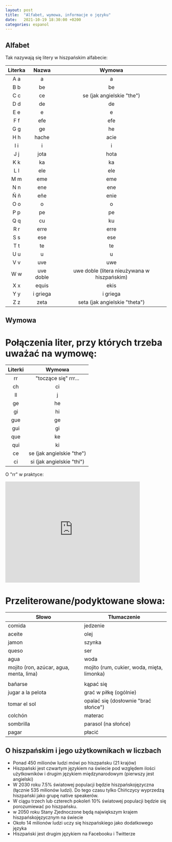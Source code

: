 ```yaml
---
layout: post
title:  "Alfabet, wymowa, informacje o języku"
date:   2021-10-19 18:30:00 +0200
categories: espanol
---
```


## Alfabet

Tak nazywają się litery w hiszpańskim alfabecie:

| Literka |   Nazwa   |                   Wymowa                    |
| :-----: | :-------: | :-----------------------------------------: |
|   A a   |     a     |                      a                      |
|   B b   |    be     |                     be                      |
|   C c   |    ce     |          se (jak angielskie "the")          |
|   D d   |    de     |                     de                      |
|   E e   |     e     |                      e                      |
|   F f   |    efe    |                     efe                     |
|   G g   |    ge     |                     he                      |
|   H h   |   hache   |                    acie                     |
|   I i   |     i     |                      i                      |
|   J j   |   jota    |                    hota                     |
|   K k   |    ka     |                     ka                      |
|   L l   |    ele    |                     ele                     |
|   M m   |    eme    |                     eme                     |
|   N n   |    ene    |                     ene                     |
|   Ñ ñ   |    eñe    |                    enie                     |
|   O o   |     o     |                      o                      |
|   P p   |    pe     |                     pe                      |
|   Q q   |    cu     |                     ku                      |
|   R r   |   erre    |                    erre                     |
|   S s   |    ese    |                     ese                     |
|   T t   |    te     |                     te                      |
|   U u   |     u     |                      u                      |
|   V v   |    uve    |                     uwe                     |
|   W w   | uve doble | uwe doble (litera nieużywana w hiszpańskim) |
|   X x   |   equis   |                    ekis                     |
|   Y y   | i griega  |                  i griega                   |
|   Z z   |   zeta    |        seta (jak angielskie "theta")        |

## Wymowa

# Połączenia liter, przy których trzeba uważać na wymowę:

| Literki |          Wymowa           |
| :-----: | :-----------------------: |
|   rr    |   "toczące się" rrr...    |
|   ch    |            ci             |
|   ll    |             j             |
|   ge    |            he             |
|   gi    |            hi             |
|   gue   |            ge             |
|   gui   |            gi             |
|   que   |            ke             |
|   qui   |            ki             |
|   ce    | se (jak angielskie "the") |
|   ci    | si (jak angielskie "thi") |


O "rr" w praktyce:

<iframe width="420" height="315" src="http://www.youtube.com/embed/GrHqNg4KB0g" frameborder="0" allowfullscreen></iframe>

# Przeliterowane/podyktowane słowa:

| Słowo                                   | Tłumaczenie                                |
| --------------------------------------- | ------------------------------------------ |
| comida                                  | jedzenie                                   |
| aceite                                  | olej                                       |
| jamon                                   | szynka                                     |
| queso                                   | ser                                        |
| agua                                    | woda                                       |
| mojito (ron, azúcar, agua, menta, lima) | mojito (rum, cukier, woda, mięta, limonka) |
|                                         |                                            |
| bañarse                                 | kąpać się                                  |
| jugar a la pelota                       | grać w piłkę (ogólnie)                     |
| tomar el sol                            | opalać się (dosłownie "brać słońce")       |
| colchón                                 | materac                                    |
| sombrilla                               | parasol (na słońce)                        |
| pagar                                   | płacić                                     |

## O hiszpańskim i jego użytkownikach w liczbach

- Ponad 450 milionów ludzi mówi po hiszpańsku (21 krajów)
- Hiszpański jest czwartym językiem na świecie pod względem ilości użytkowników i drugim językiem międzynarodowym (pierwszy jest angielski)
- W 2030 roku 7.5% światowej populacji będzie hiszpańskojęzyczna (łącznie 535 milionów ludzi). Do tego czasu tylko Chińczycy wyprzedzą hiszpański jako grupę native speakerów.
- W ciągu trzech lub czterech pokoleń 10% światowej populacji będzie się porozumiewać po hiszpańsku.
- w 2050 roku Stany Zjednoczone będą największym krajem hiszpańskojęzycznym na świecie
- Około 14 milionów ludzi uczy się hiszpańskiego jako dodatkowego języka
- Hiszpański jest drugim językiem na Facebooku i Twitterze